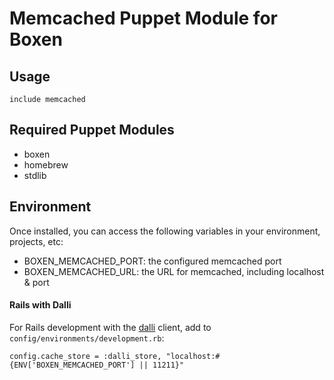 # Memcached Puppet Module for Boxen

## Usage

```puppet
include memcached
```

## Required Puppet Modules

* boxen
* homebrew
* stdlib


## Environment

Once installed, you can access the following variables in your environment, projects, etc:

* BOXEN_MEMCACHED_PORT: the configured memcached port
* BOXEN_MEMCACHED_URL: the URL for memcached, including localhost & port

#### Rails with Dalli

For Rails development with the [dalli](https://github.com/mperham/dalli) client, add to `config/environments/development.rb`:

    config.cache_store = :dalli_store, "localhost:#{ENV['BOXEN_MEMCACHED_PORT'] || 11211}"
